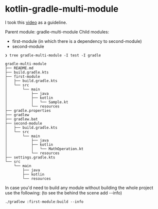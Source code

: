 # kotlin-gradle-multi-module

I took this [video](https://youtu.be/5ZYOyo8ciBo) as a guideline.

Parent module: gradle-multi-module
Child modules:
- first-module (in which there is a dependency to second-module)
- second-module

```
❯ tree gradle-multi-module -I test -I gradle

gradle-multi-module
├── README.md
├── build.gradle.kts
├── first-module
│   ├── build.gradle.kts
│   └── src
│       └── main
│           ├── java
│           ├── kotlin
│           │   └── Sample.kt
│           └── resources
├── gradle.properties
├── gradlew
├── gradlew.bat
├── second-module
│   ├── build.gradle.kts
│   └── src
│       └── main
│           ├── java
│           ├── kotlin
│           │   └── MathOperation.kt
│           └── resources
├── settings.gradle.kts
└── src
    └── main
        ├── java
        ├── kotlin
        └── resources
```

In case you'd need to build any module without building the whole project use the following: (to see the behind the scene add --info)
```
./gradlew :first-module:build --info
```